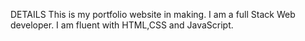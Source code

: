 DETAILS
This is my portfolio website in making.
I am a full Stack Web developer. I am fluent with HTML,CSS and JavaScript.
